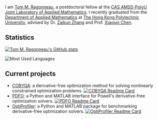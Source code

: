 I am [Tom M. Ragonneau](https://tomragonneau.com), a postdoctoral fellow at the [CAS AMSS-PolyU Joint Laboratory of Applied Mathematics](https://www.polyu.edu.hk/en/ama/research-and-consultancy/cas-amss-polyu-jlab/).
I recently graduated from the [Department of Applied Mathematics](https://www.polyu.edu.hk/ama/) at [The Hong Kong Polytechnic University](https://www.polyu.edu.hk/), advised by Dr. [Zaikun Zhang](https://www.zhangzk.net) and Prof. [Xiaojun Chen](https://www.polyu.edu.hk/ama/staff/xjchen/ChenXJ.htm).

## Statistics

[![Tom M. Ragonneau's GitHub stats](https://github-readme-stats.vercel.app/api?username=ragonneau&show=reviews,discussions_started,discussions_answered,prs_merged,prs_merged_percentage&show_icons=true&theme=dracula)](https://github.com/anuraghazra/github-readme-stats/)

![Most Used Languages](https://github-readme-stats.vercel.app/api/top-langs/?username=ragonneau&size_weight=0.5&count_weight=0.5&theme=dracula)

## Current projects

- [COBYQA](https://github.com/cobyqa/cobyqa/): a derivative-free optimization method for solving nonlinearly constrained optimization problems.
[![COBYQA Readme Card](https://github-readme-stats.vercel.app/api/pin/?username=cobyqa&repo=cobyqa&show_owner=true)](https://github.com/cobyqa/cobyqa/)
- [PDFO](https://github.com/pdfo/pdfo/): a Python and MATLAB interface for Powell's derivative-free optimization solvers.
[![PDFO Readme Card](https://github-readme-stats.vercel.app/api/pin/?username=pdfo&repo=pdfo&show_owner=true)](https://github.com/pdfo/pdfo/)
- [OptiProfiler](https://github.com/OptiProfiler/OptiProfiler/): a Python and MATLAB package for benchmarking derivative-free optimization solvers.
[![OptiProfiler Readme Card](https://github-readme-stats.vercel.app/api/pin/?username=OptiProfiler&repo=OptiProfiler&show_owner=true)](https://github.com/OptiProfiler/OptiProfiler/)

